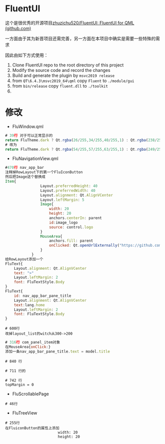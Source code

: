 # FluentUI

这个是很优秀的开源项目[zhuzichu520/FluentUI: FluentUI for QML (github.com)](https://github.com/zhuzichu520/FluentUI)



一方面由于其为新晋项目还需完善，另一方面在本项目中确实是需要一些特殊的需求

因此由如下方式使用：

1. Clone FluentUI repo to the root directory of this project
2. Modify the source code and record the changes
3. Build and generate the plugin by `msvc2019 release`
4. from `QT\6.4.3\msvc2019_64\qml` copy `Fluent` to `./module/gui`
5. from `bin/release` copy `fluent.dll` to `./toolkit`
6. 





# 修改

- FluWindow.qml

```qml
# 39行 对于可以正常显示的
return FluTheme.dark ? Qt.rgba(26/255,34/255,40/255,1) : Qt.rgba(238/255,244/255,249/255,1)
# 改为
return FluTheme.dark ? Qt.rgba(54/255,57/255,63/255,1) : Qt.rgba(249/255,249/255,249/255,1)
```

- FluNavigationView.qml

```qml
#470行 nav_app_bar 
注释掉RowLayout下的第一个FluIconButton
然后把Image这个替换成
Item{
                Layout.preferredHeight: 40
                Layout.preferredWidth: 40
                Layout.alignment: Qt.AlignVCenter
                Layout.leftMargin: 5
                Image{
                    width: 20
                    height: 20
                    anchors.centerIn: parent
                    id:image_logo
                    source: control.logo
                }
                MouseArea{
                    anchors.fill: parent
                    onClicked: Qt.openUrlExternally("https://github.com/runhey/OnmyojiAutoScript")
                }
            }
给RowLayout添加一个
FluText{
    Layout.alignment: Qt.AlignVCenter
    text: ">"
    Layout.leftMargin: 2
    font: FluTextStyle.Body
}
FluText{
    id: nav_app_bar_pane_title
    Layout.alignment: Qt.AlignVCenter
    text:lang.home
    Layout.leftMargin: 2
    font: FluTextStyle.Body
}
```

```
# 600行
改掉layout_list的witch从300->200
```

```qml
# 316行 com_panel_item对象
在MouseArea{onClick:}
添加一条nav_app_bar_pane_title.text = model.title


```

```
# 840 行

# 711 行的

```

```
# 742 行
topMargin = 0
```



- FluScrollablePage

```
# 46行

```

- FluTreeView

```
# 255行
在FluiconButton的属性上添加
                        width: 20
                        height: 20
```

